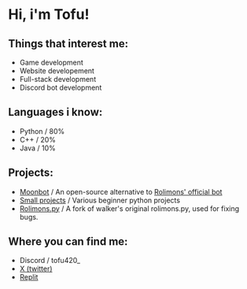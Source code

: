 # Hi, i'm Tofu!

## Things that interest me:
- Game development
- Website developement
- Full-stack development
- Discord bot development

## Languages i know:
- Python / 80%
- C++ / 20%
- Java / 10%

## Projects:
- [Moonbot](moonbot) / An open-source alternative to [Rolimons' official bot](https://www.rolimons.com/discordbots)
- [Small projects](smallprojects) / Various beginner python projects
- [Rolimons.py](rolimons.py) / A fork of walker's original rolimons.py, used for fixing bugs.

## Where you can find me:
- Discord / tofu420_
- [X (twitter)](https://twitter.com/T0fu_Talks)
- [Replit](https://replit.com/@rasm273z)
